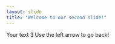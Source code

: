 ```yaml
---
layout: slide
title: "Welcome to our second slide!"
---
```

Your text 3
Use the left arrow to go back!

